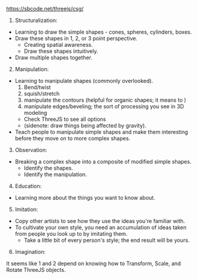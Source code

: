 https://sbcode.net/threejs/csg/

1. Structuralization:

- Learning to draw the simple shapes - cones, spheres, cylinders, boxes.
- Draw these shapes in 1, 2, or 3 point perspective.
  - Creating spatial awareness.
  - Draw these shapes intuitively.
- Draw multiple shapes together.

2. Manipulation:

- Learning to manipulate shapes (commonly overlooked).
  1. Bend/twist
  2. squish/stretch
  3. manipulate the contours (helpful for organic shapes; it means to )
  4. manipulate edges/beveling; the sort of processing you see in 3D modeling
  - Check ThreeJS to see all options
  - (sidenote: draw things being affected by gravity).
- Teach people to manipulate simple shapes and make them interesting before they move on to more complex shapes.

3. Observation:

- Breaking a complex shape into a composite of modified simple shapes.
  - Identify the shapes.
  - Identify the manipulation.

4. Education:

- Learning more about the things you want to know about.

5. Imitation:

- Copy other artists to see how they use the ideas you're familiar with.
- To cultivate your own style, you need an accumulation of ideas taken from people you look up to by imitating them.
  - Take a little bit of every person's style; the end result will be yours.

6. Imagination:

It seems like 1 and 2 depend on knowing how to Transform, Scale, and Rotate ThreeJS objects.
